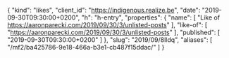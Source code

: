 {
  "kind": "likes",
  "client_id": "https://indigenous.realize.be",
  "date": "2019-09-30T09:30:00+0200",
  "h": "h-entry",
  "properties": {
    "name": [
      "Like of https://aaronparecki.com/2019/09/30/3/unlisted-posts"
    ],
    "like-of": [
      "https://aaronparecki.com/2019/09/30/3/unlisted-posts"
    ],
    "published": [
      "2019-09-30T09:30:00+0200"
    ]
  },
  "slug": "2019/09/8lldq",
  "aliases": [
    "/mf2/ba425786-9e18-466a-b3e1-cb487f15ddac/"
  ]
}
